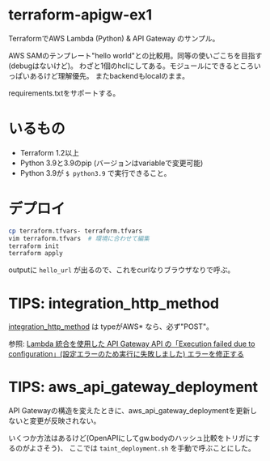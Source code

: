 # terraform-apigw-ex1

TerraformでAWS Lambda (Python) & API Gateway のサンプル。

AWS SAMのテンプレート"hello world"との比較用。同等の使いごこちを目指す(debugはないけど)。
わざと1個のhclにしてある。モジュールにできるところいっぱいあるけど理解優先。
またbackendもlocalのまま。

requirements.txtをサポートする。


# いるもの

- Terraform 1.2以上
- Python 3.9と3.9のpip (バージョンはvariableで変更可能)
- Python 3.9が `$ python3.9` で実行できること。


# デプロイ

```bash
cp terraform.tfvars- terraform.tfvars
vim terraform.tfvars  # 環境に合わせて編集
terraform init
terraform apply
```

outputに `hello_url` が出るので、これをcurlなりブラウザなりで呼ぶ。


# TIPS: integration_http_method

[integration_http_method](https://registry.terraform.io/providers/hashicorp/aws/latest/docs/resources/api_gateway_integration#integration_http_method) は typeがAWS* なら、必ず"POST"。

参照:  [Lambda 統合を使用した API Gateway API の「Execution failed due to configuration」(設定エラーのため実行に失敗しました) エラーを修正する](https://aws.amazon.com/jp/premiumsupport/knowledge-center/api-gateway-lambda-template-invoke-error/)


# TIPS: aws_api_gateway_deployment

API Gatewayの構造を変えたときに、aws_api_gateway_deploymentを更新しないと変更が反映されない。

いくつか方法はあるけど(OpenAPIにしてgw.bodyのハッシュ比較をトリガにするのがよさそう)、
ここでは `taint_deployment.sh` を手動で呼ぶことにした。
